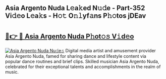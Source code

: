 ## Asia Argento Nuda L𝚎a𝚔ed N𝚞𝚍e - Part-352 Vi𝚍𝚎o L𝚎a𝚔s - H𝚘𝚝 O𝚗𝚕yf𝚊ns P𝚑𝚘tos jDEav

# <h2><a href="http://kf3w69.oniu.top/?m=Asia+Argento+Nuda">🔗👉 🔴 Asia Argento Nuda P𝚑ot𝚘𝚜 V𝚒d𝚎o</a></h2>

[![Asia Argento Nuda Nu𝚍e𝚜](https://i.imgur.com/0qMVB7G.gif)](http://kf3w69.oniu.top/?m=Asia+Argento+Nuda)
Digital media artist and amusement provider Asia Argento Nuda, famed for sharing dance and lifestyle content via popular dance routines and brief clips. Skilled musician Asia Argento Nuda, celebrated for their exceptional talents and accomplishments in the realm of music.  
